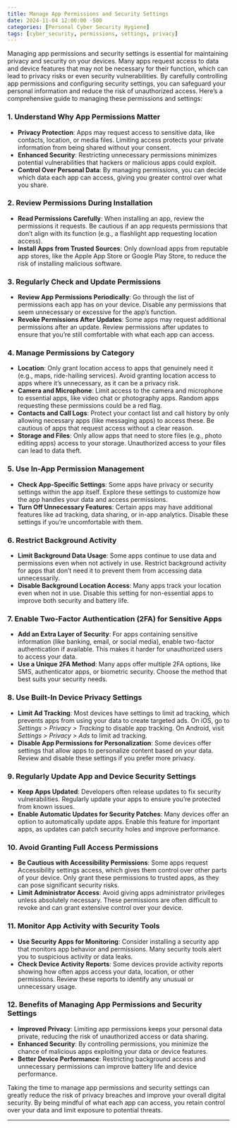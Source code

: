 ```yaml
---
title: Manage App Permissions and Security Settings
date: 2024-11-04 12:00:00 -500
categories: [Personal Cyber Security Hygiene]
tags: [cyber_security, permissions, settings, privacy]
---
```


Managing app permissions and security settings is essential for maintaining privacy and security on your devices. Many apps request access to data and device features that may not be necessary for their function, which can lead to privacy risks or even security vulnerabilities. By carefully controlling app permissions and configuring security settings, you can safeguard your personal information and reduce the risk of unauthorized access. Here’s a comprehensive guide to managing these permissions and settings:

### 1. Understand Why App Permissions Matter
   - **Privacy Protection**: Apps may request access to sensitive data, like contacts, location, or media files. Limiting access protects your private information from being shared without your consent.
   - **Enhanced Security**: Restricting unnecessary permissions minimizes potential vulnerabilities that hackers or malicious apps could exploit.
   - **Control Over Personal Data**: By managing permissions, you can decide which data each app can access, giving you greater control over what you share.

### 2. Review Permissions During Installation
   - **Read Permissions Carefully**: When installing an app, review the permissions it requests. Be cautious if an app requests permissions that don’t align with its function (e.g., a flashlight app requesting location access).
   - **Install Apps from Trusted Sources**: Only download apps from reputable app stores, like the Apple App Store or Google Play Store, to reduce the risk of installing malicious software.

### 3. Regularly Check and Update Permissions
   - **Review App Permissions Periodically**: Go through the list of permissions each app has on your device. Disable any permissions that seem unnecessary or excessive for the app’s function.
   - **Revoke Permissions After Updates**: Some apps may request additional permissions after an update. Review permissions after updates to ensure that you’re still comfortable with what each app can access.

### 4. Manage Permissions by Category
   - **Location**: Only grant location access to apps that genuinely need it (e.g., maps, ride-hailing services). Avoid granting location access to apps where it’s unnecessary, as it can be a privacy risk.
   - **Camera and Microphone**: Limit access to the camera and microphone to essential apps, like video chat or photography apps. Random apps requesting these permissions could be a red flag.
   - **Contacts and Call Logs**: Protect your contact list and call history by only allowing necessary apps (like messaging apps) to access these. Be cautious of apps that request access without a clear reason.
   - **Storage and Files**: Only allow apps that need to store files (e.g., photo editing apps) access to your storage. Unauthorized access to your files can lead to data theft.

### 5. Use In-App Permission Management
   - **Check App-Specific Settings**: Some apps have privacy or security settings within the app itself. Explore these settings to customize how the app handles your data and access permissions.
   - **Turn Off Unnecessary Features**: Certain apps may have additional features like ad tracking, data sharing, or in-app analytics. Disable these settings if you’re uncomfortable with them.

### 6. Restrict Background Activity
   - **Limit Background Data Usage**: Some apps continue to use data and permissions even when not actively in use. Restrict background activity for apps that don’t need it to prevent them from accessing data unnecessarily.
   - **Disable Background Location Access**: Many apps track your location even when not in use. Disable this setting for non-essential apps to improve both security and battery life.

### 7. Enable Two-Factor Authentication (2FA) for Sensitive Apps
   - **Add an Extra Layer of Security**: For apps containing sensitive information (like banking, email, or social media), enable two-factor authentication if available. This makes it harder for unauthorized users to access your data.
   - **Use a Unique 2FA Method**: Many apps offer multiple 2FA options, like SMS, authenticator apps, or biometric security. Choose the method that best suits your security needs.

### 8. Use Built-In Device Privacy Settings
   - **Limit Ad Tracking**: Most devices have settings to limit ad tracking, which prevents apps from using your data to create targeted ads. On iOS, go to *Settings > Privacy > Tracking* to disable app tracking. On Android, visit *Settings > Privacy > Ads* to limit ad tracking.
   - **Disable App Permissions for Personalization**: Some devices offer settings that allow apps to personalize content based on your data. Review and disable these settings if you prefer more privacy.

### 9. Regularly Update App and Device Security Settings
   - **Keep Apps Updated**: Developers often release updates to fix security vulnerabilities. Regularly update your apps to ensure you’re protected from known issues.
   - **Enable Automatic Updates for Security Patches**: Many devices offer an option to automatically update apps. Enable this feature for important apps, as updates can patch security holes and improve performance.

### 10. Avoid Granting Full Access Permissions
   - **Be Cautious with Accessibility Permissions**: Some apps request Accessibility settings access, which gives them control over other parts of your device. Only grant these permissions to trusted apps, as they can pose significant security risks.
   - **Limit Administrator Access**: Avoid giving apps administrator privileges unless absolutely necessary. These permissions are often difficult to revoke and can grant extensive control over your device.

### 11. Monitor App Activity with Security Tools
   - **Use Security Apps for Monitoring**: Consider installing a security app that monitors app behavior and permissions. Many security tools alert you to suspicious activity or data leaks.
   - **Check Device Activity Reports**: Some devices provide activity reports showing how often apps access your data, location, or other permissions. Review these reports to identify any unusual or unnecessary usage.

### 12. Benefits of Managing App Permissions and Security Settings
   - **Improved Privacy**: Limiting app permissions keeps your personal data private, reducing the risk of unauthorized access or data sharing.
   - **Enhanced Security**: By controlling permissions, you minimize the chance of malicious apps exploiting your data or device features.
   - **Better Device Performance**: Restricting background access and unnecessary permissions can improve battery life and device performance.

Taking the time to manage app permissions and security settings can greatly reduce the risk of privacy breaches and improve your overall digital security. By being mindful of what each app can access, you retain control over your data and limit exposure to potential threats.

---